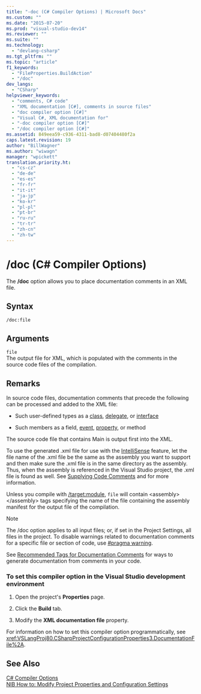 ```yaml
---
title: "-doc (C# Compiler Options) | Microsoft Docs"
ms.custom: ""
ms.date: "2015-07-20"
ms.prod: "visual-studio-dev14"
ms.reviewer: ""
ms.suite: ""
ms.technology: 
  - "devlang-csharp"
ms.tgt_pltfrm: ""
ms.topic: "article"
f1_keywords: 
  - "FileProperties.BuildAction"
  - "/doc"
dev_langs: 
  - "CSharp"
helpviewer_keywords: 
  - "comments, C# code"
  - "XML documentation [C#], comments in source files"
  - "doc compiler option [C#]"
  - "Visual C#, XML documentation for"
  - "-doc compiler option [C#]"
  - "/doc compiler option [C#]"
ms.assetid: 849eea59-c936-4311-bad8-d07404480f2a
caps.latest.revision: 19
author: "BillWagner"
ms.author: "wiwagn"
manager: "wpickett"
translation.priority.ht: 
  - "cs-cz"
  - "de-de"
  - "es-es"
  - "fr-fr"
  - "it-it"
  - "ja-jp"
  - "ko-kr"
  - "pl-pl"
  - "pt-br"
  - "ru-ru"
  - "tr-tr"
  - "zh-cn"
  - "zh-tw"
---
```

# /doc (C# Compiler Options)
The **/doc** option allows you to place documentation comments in an XML file.  
  
## Syntax  
  
```  
/doc:file  
```  
  
## Arguments  
 `file`  
 The output file for XML, which is populated with the comments in the source code files of the compilation.  
  
## Remarks  
 In source code files, documentation comments that precede the following can be processed and added to the XML file:  
  
-   Such user-defined types as a [class](../../../csharp/language-reference/keywords/class.md), [delegate](../../../csharp/language-reference/keywords/delegate.md), or [interface](../../../csharp/language-reference/keywords/interface.md)  
  
-   Such members as a field, [event](../../../csharp/language-reference/keywords/event.md), [property](../../../csharp/programming-guide/classes-and-structs/using-properties.md), or method  
  
 The source code file that contains Main is output first into the XML.  
  
 To use the generated .xml file for use with the [IntelliSense](/visualstudio/ide/using-intellisense) feature, let the file name of the .xml file be the same as the assembly you want to support and then make sure the .xml file is in the same directory as the assembly. Thus, when the assembly is referenced in the Visual Studio project, the .xml file is found as well. See [Supplying Code Comments](/visualstudio/ide/supplying-xml-code-comments) and for more information.  
  
 Unless you compile with [/target:module](../../../csharp/language-reference/compiler-options/target-module-compiler-option.md), `file` will contain \<assembly>\</assembly> tags specifying the name of the file containing the assembly manifest for the output file of the compilation.  
  
> [!NOTE]
>  The /doc option applies to all input files; or, if set in the Project Settings, all files in the project. To disable warnings related to documentation comments for a specific file or section of code, use [#pragma warning](../../../csharp/language-reference/preprocessor-directives/preprocessor-pragma-warning.md).  
  
 See [Recommended Tags for Documentation Comments](../../../csharp/programming-guide/xmldoc/recommended-tags-for-documentation-comments.md) for ways to generate documentation from comments in your code.  
  
### To set this compiler option in the Visual Studio development environment  
  
1.  Open the project's **Properties** page.  
  
2.  Click the **Build** tab.  
  
3.  Modify the **XML documentation file** property.  
  
 For information on how to set this compiler option programmatically, see <xref:VSLangProj80.CSharpProjectConfigurationProperties3.DocumentationFile%2A>.  
  
## See Also  
 [C# Compiler Options](../../../csharp/language-reference/compiler-options/index.md)   
 [NIB How to: Modify Project Properties and Configuration Settings](http://msdn.microsoft.com/en-us/e7184bc5-2f2b-4b4f-aa9a-3ecfcbc48b67)